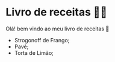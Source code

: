 # Livro de receitas :woman_cook:

Olá! bem vindo ao meu livro de receitas :wave:

- Strogonoff de Frango;
- Pavê;
- Torta de Limão;
